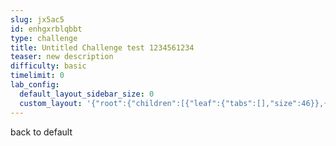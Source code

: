 ```yaml
---
slug: jx5ac5
id: enhgxrblqbbt
type: challenge
title: Untitled Challenge test 1234561234
teaser: new description
difficulty: basic
timelimit: 0
lab_config:
  default_layout_sidebar_size: 0
  custom_layout: '{"root":{"children":[{"leaf":{"tabs":[],"size":46}},{"leaf":{"tabs":["assignment"],"activeTabId":"assignment","size":52}}],"orientation":"Horizontal"}}'
---
```


back to default
